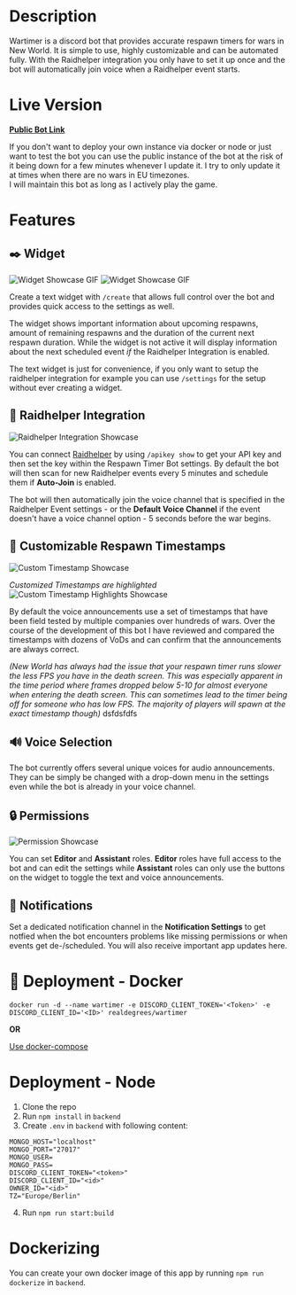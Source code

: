 # Description

Wartimer is a discord bot that provides accurate respawn timers for wars in New World.
It is simple to use, highly customizable and can be automated fully.
With the Raidhelper integration you only have to set it up once and the bot will automatically join voice
when a Raidhelper event starts.

# Live Version

**[Public Bot Link](https://discord.com/api/oauth2/authorize?client_id=993116789284286484&scope=bot+applications.commands&permissions=2100224)**

If you don't want to deploy your own instance via docker or node or just want to test the bot you can use the public instance of the bot at the risk of it being down for a few minutes whenever I update it. I try to only update it at times when there are no wars in EU timezones.  
I will maintain this bot as long as I actively play the game.

# Features

## ✒️ Widget
![Widget Showcase GIF](https://i.imgur.com/cpi0L8O.png)
![Widget Showcase GIF](https://i.imgur.com/worHkbh.gif)

Create a text widget with `/create` that allows full control over the bot and provides quick access to the settings as well.  

The widget shows important information about upcoming respawns, amount of remaining respawns and the duration of the current next respawn duration. While the widget is not active it will display information about the next scheduled event *if* the Raidhelper Integration is enabled.

The text widget is just for convenience, if you only want to setup the raidhelper integration for example you can use `/settings` for the setup without ever creating a widget.
## 📌 Raidhelper Integration
![Raidhelper Integration Showcase](https://i.imgur.com/0mO6RTW.png)

You can connect [Raidhelper](https://raid-helper.dev/) by using `/apikey show` to get your API key and then set the key within the Respawn Timer Bot settings. By default the bot will then scan for new Raidhelper events every 5 minutes and schedule them if **Auto-Join** is enabled.

The bot will then automatically join the voice channel that is specified in the Raidhelper Event settings - or the **Default Voice Channel** if the event doesn't have a voice channel option - 5 seconds before the war begins.
## 📝 Customizable Respawn Timestamps
![Custom Timestamp Showcase](https://i.imgur.com/66k3KAc.png)  

*Customized Timestamps are highlighted*   
![Custom Timestamp Highlights Showcase](https://i.imgur.com/0fohut1.png)  

By default the voice announcements use a set of timestamps that have been field tested by multiple companies over hundreds of wars. Over the course of the development of this bot I have reviewed and compared the timestamps with dozens of VoDs and can confirm that the announcements are always correct.



*(New World has always had the issue that your respawn timer runs slower the less FPS you have in the death screen. This was especially apparent in the time period where frames dropped below 5-10 for almost everyone when entering the death screen. This can sometimes lead to the timer being off for someone who has low FPS. The majority of players will spawn at the exact timestamp though)*
dsfdsfdfs

## 🔊 Voice Selection
The bot currently offers several unique voices for audio announcements.  
They can be simply be changed with a drop-down menu in the settings even while the bot is already in your voice channel.
## 🔒 Permissions
![Permission Showcase](https://i.imgur.com/uL5PB5t.png)

You can set **Editor** and **Assistant** roles. **Editor** roles have full access to the bot and can edit the settings while **Assistant** roles can only use the buttons on the widget to toggle the text and voice announcements.

## 🔔 Notifications
Set a dedicated notification channel in the **Notification Settings** to get notfied when the bot encounters problems like missing permissions or when events get de-/scheduled. You will also receive important app updates here.
# 🐋 Deployment - Docker
`docker run -d --name wartimer -e DISCORD_CLIENT_TOKEN='<Token>' -e DISCORD_CLIENT_ID='<ID>' realdegrees/wartimer`

**OR**

[Use docker-compose](docker/docker-compose.example.yml)

# Deployment - Node
1. Clone the repo
2. Run `npm install` in `backend`
3. Create `.env` in `backend` with following content:
```
MONGO_HOST="localhost"
MONGO_PORT="27017"
MONGO_USER=
MONGO_PASS=
DISCORD_CLIENT_TOKEN="<token>"
DISCORD_CLIENT_ID="<id>"
OWNER_ID="<id>"
TZ="Europe/Berlin"
```
4. Run `npm run start:build`

# Dockerizing
You can create your own docker image of this app by running `npm run dockerize` in `backend`.
